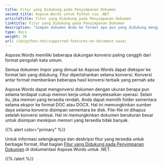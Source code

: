 ```yaml
---
title: Fitur yang Didukung pada Penyimpanan Dokumen
second_title: Aspose.Words untuk Python via .NET
articleTitle: Fitur yang Didukung pada Penyimpanan Dokumen
linktitle: Fitur yang Didukung pada Penyimpanan Dokumen
description: "Simpan dokumen Anda ke format apa pun yang didukung menggunakan Python. Konversi dan ekspor dokumen dengan ukuran berapa pun."
type: docs
weight: 30
url: /id/python-net/supported-features-on-document-save/
---
```


Aspose.Words memiliki beberapa dukungan konversi paling canggih dari format pengolah kata umum.

Semua dokumen impor yang dimuat ke Aspose.Words dapat diekspor ke format lain yang didukung. Fitur dipertahankan selama konversi. Konversi antar format memberikan beberapa hasil konversi terbaik yang pernah ada

Aspose.Words dapat mengonversi dokumen dengan ukuran berapa pun selama terdapat cukup memori kerja untuk menyelesaikan operasi. Selain itu, jika memori yang tersedia rendah, Anda dapat memilih folder sementara selama ekspor ke format DOC atau DOCX. Hal ini memungkinkan sumber daya selama konversi disimpan sementara ke disk. File-file ini dihapus setelah konversi selesai. Hal ini memungkinkan dokumen berukuran besar untuk disimpan meskipun memori yang tersedia tidak banyak.

{{% alert color="primary" %}}

Untuk informasi selengkapnya dan deskripsi fitur yang tersedia untuk berbagai format, lihat bagian [Fitur yang Didukung pada Penyimpanan Dokumen](/words/id/net/supported-features-on-document-save/) di dokumentasi Aspose.Words untuk .NET.

{{% /alert %}}